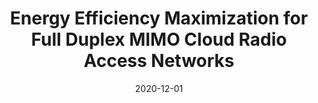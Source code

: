 ---
title: "Energy Efficiency Maximization for Full Duplex MIMO Cloud Radio Access Networks"
collection: publications
# permalink: /publication/2015-10-01-paper-title-number-3
# excerpt: 'This paper is about the number 3. The number 4 is left for future work.'
date: 2020-12-01
venue: 'Science \& Technology Development Journal - Engineering and Technology'
paperurl: 'https://doi.org/10.32508/stdjet.v3i3.685'
citation: 'Tien Ngoc Ha, Xuan-Xinh Nguyen, Ha Hoang Kha, &quot;Energy Efficiency Maximization for Full Duplex MIMO Cloud Radio Access Networks&quot;, <i>Science & Technology Development Journal - Engineering and Technology</i>, vol. 3, no. 3, pp. 488-499, Dec, 2020.'
---